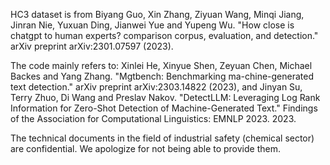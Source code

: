 HC3 dataset is from Biyang Guo, Xin Zhang, Ziyuan Wang, Minqi Jiang, Jinran Nie, Yuxuan Ding, Jianwei Yue and Yupeng Wu. "How close is chatgpt to human experts? comparison corpus, evaluation, and detection." arXiv preprint arXiv:2301.07597 (2023).

The code mainly refers to: Xinlei He, Xinyue Shen, Zeyuan Chen, Michael Backes and Yang Zhang. "Mgtbench: Benchmarking ma-chine-generated text detection." arXiv preprint arXiv:2303.14822 (2023), and Jinyan Su, Terry Zhuo, Di Wang and Preslav Nakov. "DetectLLM: Leveraging Log Rank Information for Zero-Shot Detection of Machine-Generated Text." Findings of the Association for Computational Linguistics: EMNLP 2023. 2023.

The technical documents in the field of industrial safety (chemical sector) are confidential. We apologize for not being able to provide them.
